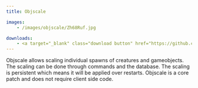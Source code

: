 ```yaml
---
title: Objscale

images:
    - /images/objscale/Zh68Ruf.jpg

downloads:
    - <a target="_blank" class="download button" href="https://github.com/Rochet2/TrinityCore/blob/objscale/src/server/scripts/Custom/objscale/">TrinityCore</a>
---
```


Objscale allows scaling individual spawns of creatures and gameobjects.
The scaling can be done through commands and the database.
The scaling is persistent which means it will be applied over restarts.
Objscale is a core patch and does not require client side code.
